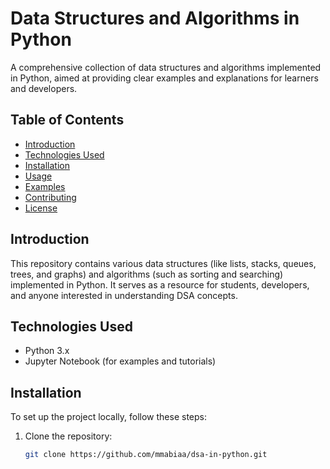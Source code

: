 # Data Structures and Algorithms in Python

A comprehensive collection of data structures and algorithms implemented in Python, aimed at providing clear examples and explanations for learners and developers.

## Table of Contents
- [Introduction](#introduction)
- [Technologies Used](#technologies-used)
- [Installation](#installation)
- [Usage](#usage)
- [Examples](#examples)
- [Contributing](#contributing)
- [License](#license)

## Introduction

This repository contains various data structures (like lists, stacks, queues, trees, and graphs) and algorithms (such as sorting and searching) implemented in Python. It serves as a resource for students, developers, and anyone interested in understanding DSA concepts.

## Technologies Used

- Python 3.x
- Jupyter Notebook (for examples and tutorials)

## Installation

To set up the project locally, follow these steps:

1. Clone the repository:
   ```bash
   git clone https://github.com/mmabiaa/dsa-in-python.git

